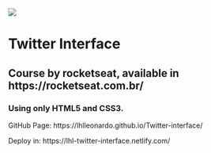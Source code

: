 <img src="https://joykal.com/wp-content/uploads/2019/09/css3.png"> 
<h1>Twitter Interface</h1>
<h2>Course by rocketseat, available in https://rocketseat.com.br/</h2>
<h3>Using only HTML5 and CSS3.</h3>
<p>GitHub Page: https://lhlleonardo.github.io/Twitter-interface/</p>
<p>Deploy in: https://lhl-twitter-interface.netlify.com/</p>
